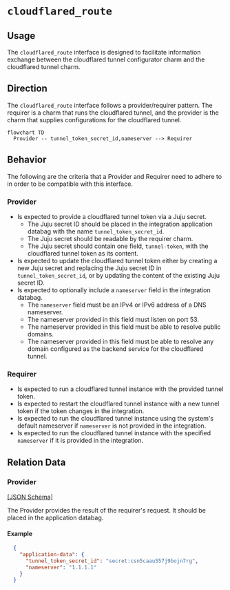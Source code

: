 # `cloudflared_route`

## Usage

The `cloudflared_route` interface is designed to facilitate information exchange between the cloudflared tunnel configurator charm and the cloudflared tunnel charm.

## Direction

The `cloudflared_route` interface follows a provider/requirer pattern. The requirer is a charm that runs the cloudflared tunnel, and the provider is the charm that supplies configurations for the cloudflared tunnel.

```mermaid
flowchart TD
  Provider -- tunnel_token_secret_id,nameserver --> Requirer
```

## Behavior

The following are the criteria that a Provider and Requirer need to adhere to in order to be compatible with this interface.

### Provider

- Is expected to provide a cloudflared tunnel token via a Juju secret.
  - The Juju secret ID should be placed in the integration application databag with the name `tunnel_token_secret_id`.
  - The Juju secret should be readable by the requirer charm.
  - The Juju secret should contain one field, `tunnel-token`, with the cloudflared tunnel token as its content.
- Is expected to update the cloudflared tunnel token either by creating a new Juju secret and replacing the Juju secret ID in `tunnel_token_secret_id`, or by updating the content of the existing Juju secret ID.
- Is expected to optionally include a `nameserver` field in the integration databag.
  - The `nameserver` field must be an IPv4 or IPv6 address of a DNS nameserver.
  - The nameserver provided in this field must listen on port 53.
  - The nameserver provided in this field must be able to resolve public domains.
  - The nameserver provided in this field must be able to resolve any domain configured as the backend service for the cloudflared tunnel.

### Requirer

- Is expected to run a cloudflared tunnel instance with the provided tunnel token.
- Is expected to restart the cloudflared tunnel instance with a new tunnel token if the token changes in the integration.
- Is expected to run the cloudflared tunnel instance using the system's default nameserver if `nameserver` is not provided in the integration.
- Is expected to run the cloudflared tunnel instance with the specified `nameserver` if it is provided in the integration.

## Relation Data

### Provider

[\[JSON Schema\]](./schemas/provider.json)

The Provider provides the result of the requirer's request. It should be placed in the application databag.

#### Example
```json
  {
    "application-data": {
      "tunnel_token_secret_id": "secret:csn5caau557j9bojn7rg",
      "nameserver": "1.1.1.1"
    }
  }
```